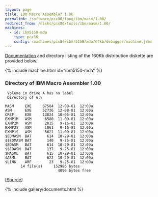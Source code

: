 ```yaml
---
layout: page
title: IBM Macro Assembler 1.00
permalink: /software/pcx86/lang/ibm/masm/1.00/
redirect_from: /disks/pcx86/tools/ibm/masm/1.00/
machines:
  - id: ibm5150-mda
    type: pcx86
    config: /machines/pcx86/ibm/5150/mda/64kb/debugger/machine.json
---
```


[Documentation](#documents) and directory listing of the 160Kb distribution diskette are provided below.

{% include machine.html id="ibm5150-mda" %}

### Directory of IBM Macro Assembler 1.00

     Volume in drive A has no label
     Directory of A:\

    MASM     EXE     67584  12-08-81  12:00a
    ASM      EXE     52736  12-08-81  12:00a
    CREF     EXE     13824  10-05-81  12:00a
    EXMP1M   ASM      6580  11-09-81  12:00a
    EXMP2M   ASM      2015   9-16-81  12:00a
    EXMP2S   ASM      1861   9-16-81  12:00a
    EXMP1S   ASM      5621  11-09-81  12:00a
    $EDMASM  BAT       614  10-29-81  12:00a
    $$EDMASM BAT       140   9-25-81  12:00a
    $EDASM   BAT       614  10-29-81  12:00a
    $$EDASM  BAT       137   9-25-81  12:00a
    $MASML   BAT       615  10-29-81  12:00a
    $ASML    BAT       622  10-29-81  12:00a
    $LINK    ARF        23   9-25-81  12:00a
           14 file(s)     152986 bytes
                            4096 bytes free

[[Source](https://winworldpc.com/product/ibm-macro-assembler/100)]

<!-- Documentation -->

{% include gallery/documents.html %}
